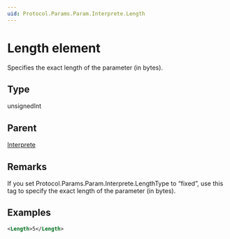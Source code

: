 ```yaml
---
uid: Protocol.Params.Param.Interprete.Length
---
```


# Length element

Specifies the exact length of the parameter (in bytes).

## Type

unsignedInt

## Parent

[Interprete](xref:Protocol.Params.Param.Interprete)

## Remarks

If you set Protocol.Params.Param.Interprete.LengthType to “fixed”, use this tag to specify the exact length of the parameter (in bytes).

## Examples

```xml
<Length>5</Length>
```
